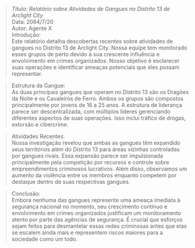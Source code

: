 > _Título: Relatório sobre Atividades de Gangues no Distrito 13 de Arclight City_  
> Data: 2084/7/20  
> Autor: Agente X  
> Introdução:  
> Este relatório detalha descobertas recentes sobre atividades de gangues no Distrito 13 de Arclight City. Nossa equipe tem monitorado esses grupos de perto devido à sua crescente influência e envolvimento em crimes organizados. Nosso objetivo é esclarecer suas operações e identificar ameaças potenciais que eles possam representar.

> Estrutura da Gangue:  
> As duas principais gangues que operam no Distrito 13 são os Dragões da Noite e os Cavaleiros de Ferro. Ambos os grupos são compostos principalmente por jovens de 16 a 25 anos. A estrutura de liderança parece ser descentralizada, com múltiplos líderes gerenciando diferentes aspectos de suas operações. Isso inclui tráfico de drogas, extorsão e cibercrime.

> Atividades Recentes:  
> Nossa investigação revelou que ambas as gangues têm expandido seus territórios além do Distrito 13 para áreas vizinhas controladas por gangues rivais. Essa expansão parece ser impulsionada principalmente pela competição por recursos e controle sobre empreendimentos criminosos lucrativos. Além disso, observamos um aumento da violência entre os membros enquanto competem por destaque dentro de suas respectivas gangues.

> Conclusão:  
> Embora nenhuma das gangues represente uma ameaça imediata à segurança nacional no momento, seu crescimento contínuo e envolvimento em crimes organizados justificam um monitoramento atento por parte das agências de segurança. É crucial que esforços sejam feitos para desmantelar essas redes criminosas antes que elas se escalem ainda mais e representem riscos maiores para a sociedade como um todo.
